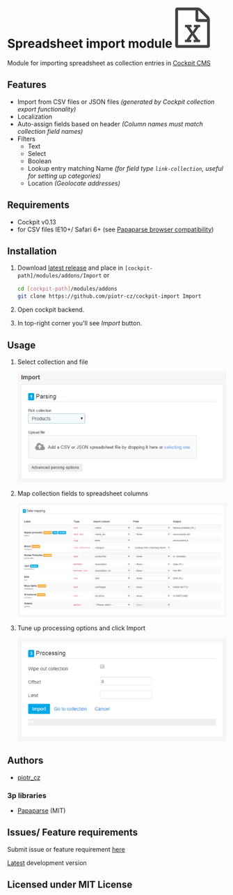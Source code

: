 # Spreadsheet import module ![icon](./artwork/icon.png)

Module for importing spreadsheet as collection entries in [Cockpit CMS](http://getcockpit.com/)


## Features

- Import from CSV files or JSON files _(generated by Cockpit collection export functionality)_
- Localization
- Auto-assign fields based on header _(Column names must match collection field names)_
- Filters
  - Text
  - Select
  - Boolean
  - Lookup entry matching Name _(for field type `link-collection`, useful for setting up categories)_
  - Location _(Geolocate addresses)_

## Requirements

- Cockpit v0.13
- for CSV files IE10+/ Safari 6+ (see [Papaparse browser compatibility](http://papaparse.com/faq#browsers))


## Installation

1. Download [latest release](https://github.com/piotr-cz/import/releases/latest) and place in `[cockpit-path]/modules/addons/Import` or
   ```sh
   cd [cockpit-path]/modules/addons
   git clone https://github.com/piotr-cz/cockpit-import Import
   ```

2. Open cockpit backend.

3. In top-right corner you'll see _Import_ button.


## Usage

1. Select collection and file

   ![Parsing](./artwork/screenshots/1-parsing.png)

2. Map collection fields to spreadsheet columns

   ![Data mapping](./artwork/screenshots/2-data-mapping.png)

3. Tune up processing options and click Import

   ![Processing](./artwork/screenshots/3-processing.png)


## Authors

* [piotr_cz](https://github.com/piotr-cz)


### 3p libraries

* [Papaparse](http://papaparse.com/) (MIT)


## Issues/ Feature requirements

Submit issue or feature requirement [here](https://github.com/piotr-cz/import/issues)

[Latest](https://github.com/piotr-cz/import/archive/master.zip) development version


## Licensed under MIT License
